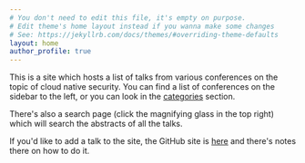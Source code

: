 ```yaml
---
# You don't need to edit this file, it's empty on purpose.
# Edit theme's home layout instead if you wanna make some changes
# See: https://jekyllrb.com/docs/themes/#overriding-theme-defaults
layout: home
author_profile: true
---
```


This is a site which hosts a list of talks from various conferences on the topic of cloud native security. You can find a list of conferences on the sidebar to the left, or you can look in the [categories](/categories) section.

There's also a search page (click the magnifying glass in the top right) which will search the abstracts of all the talks.

If you'd like to add a talk to the site, the GitHub site is [here](https://github.com/raesene/Cloud-Native-Security-Talks) and there's notes there on how to do it.